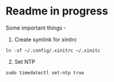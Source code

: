# Readme in progress

Some important things - 

1. Create symlink for xinitrc
```
ln -sf ~/.config/.xinitrc ~/.xinitc
```

2. Set NTP

```
sudo timedatectl set-ntp true
```
